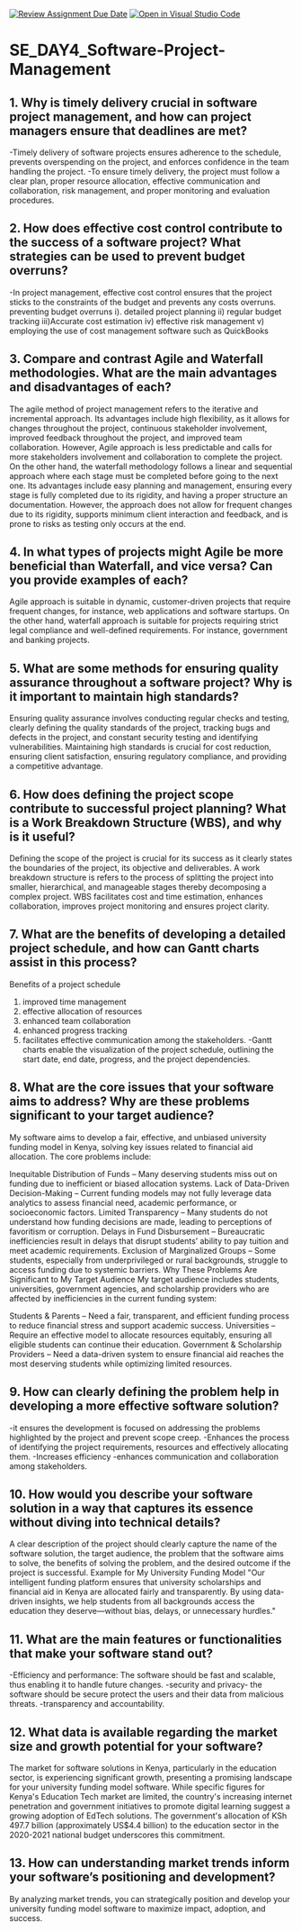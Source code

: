[![Review Assignment Due Date](https://classroom.github.com/assets/deadline-readme-button-22041afd0340ce965d47ae6ef1cefeee28c7c493a6346c4f15d667ab976d596c.svg)](https://classroom.github.com/a/9pw6JKcu)
[![Open in Visual Studio Code](https://classroom.github.com/assets/open-in-vscode-2e0aaae1b6195c2367325f4f02e2d04e9abb55f0b24a779b69b11b9e10269abc.svg)](https://classroom.github.com/online_ide?assignment_repo_id=18453544&assignment_repo_type=AssignmentRepo)
# SE_DAY4_Software-Project-Management
## 1. Why is timely delivery crucial in software project management, and how can project managers ensure that deadlines are met?
-Timely delivery of software projects ensures adherence to the schedule, prevents overspending on the project, and enforces confidence in the team handling the project.
-To ensure timely delivery, the project must follow a clear plan, proper resource allocation, effective communication and collaboration, risk management, and proper monitoring and evaluation procedures.

## 2. How does effective cost control contribute to the success of a software project? What strategies can be used to prevent budget overruns?
-In project management, effective cost control ensures that the project sticks to the constraints of the budget and prevents any costs overruns.
preventing budget overruns
i). detailed project planning
ii) regular budget tracking
iii)Accurate cost estimation
iv) effective risk management
v) employing the use of cost management software such as QuickBooks

## 3. Compare and contrast Agile and Waterfall methodologies. What are the main advantages and disadvantages of each?
The agile method of project management refers to the iterative and incremental approach. Its advantages include high flexibility, as it allows for changes throughout the project, continuous stakeholder involvement, improved feedback throughout the project, and improved team collaboration. However, Agile approach is less predictable and calls for more stakeholders involvement and collaboration to complete the project.
On the other hand, the waterfall methodology follows a linear and sequential approach where each stage must be completed before going to the next one. Its advantages include easy planning and management, ensuring every stage is fully completed due to its rigidity, and having a proper structure an documentation.  However, the approach does not allow for frequent changes due to its rigidity, supports minimum client interaction and feedback, and is prone to risks as testing only occurs at the end.

## 4. In what types of projects might Agile be more beneficial than Waterfall, and vice versa? Can you provide examples of each?
Agile approach is suitable in dynamic, customer-driven projects that require frequent changes, for instance, web applications and software startups. On the other hand, waterfall approach is suitable for projects requiring strict legal compliance and well-defined requirements. For instance, government and banking projects.
## 5. What are some methods for ensuring quality assurance throughout a software project? Why is it important to maintain high standards?
Ensuring quality assurance involves conducting regular checks and testing, clearly defining the quality standards of the project, tracking bugs and defects in the project, and constant security testing and identifying vulnerabilities. 
Maintaining high standards is crucial for cost reduction, ensuring client satisfaction, ensuring regulatory compliance, and providing a competitive advantage.

## 6. How does defining the project scope contribute to successful project planning? What is a Work Breakdown Structure (WBS), and why is it useful? 
Defining the scope of the project is crucial for its success as it clearly states the boundaries of the project, its objective and deliverables. A work breakdown structure is refers to the process of splitting the project into smaller, hierarchical, and manageable stages thereby decomposing a complex project. WBS facilitates cost and time estimation, enhances collaboration, improves project monitoring and ensures project clarity.
## 7. What are the benefits of developing a detailed project schedule, and how can Gantt charts assist in this process?
Benefits of a project schedule
1. improved time management
2. effective allocation of resources
3. enhanced team collaboration
4. enhanced progress tracking
5. facilitates effective communication among the stakeholders.
-Gantt charts enable the visualization of the project schedule, outlining the start date, end date, progress, and the project dependencies. 
## 8. What are the core issues that your software aims to address? Why are these problems significant to your target audience?
My software aims to develop a fair, effective, and unbiased university funding model in Kenya, solving key issues related to financial aid allocation. The core problems include:

Inequitable Distribution of Funds – Many deserving students miss out on funding due to inefficient or biased allocation systems.
Lack of Data-Driven Decision-Making – Current funding models may not fully leverage data analytics to assess financial need, academic performance, or socioeconomic factors.
Limited Transparency – Many students do not understand how funding decisions are made, leading to perceptions of favoritism or corruption.
Delays in Fund Disbursement – Bureaucratic inefficiencies result in delays that disrupt students’ ability to pay tuition and meet academic requirements.
Exclusion of Marginalized Groups – Some students, especially from underprivileged or rural backgrounds, struggle to access funding due to systemic barriers.
Why These Problems Are Significant to My Target Audience
My target audience includes students, universities, government agencies, and scholarship providers who are affected by inefficiencies in the current funding system:

Students & Parents – Need a fair, transparent, and efficient funding process to reduce financial stress and support academic success.
Universities – Require an effective model to allocate resources equitably, ensuring all eligible students can continue their education.
Government & Scholarship Providers – Need a data-driven system to ensure financial aid reaches the most deserving students while optimizing limited resources.

## 9. How can clearly defining the problem help in developing a more effective software solution?
-it ensures the development is focused on addressing the problems highlighted by the project and prevent scope creep.
-Enhances the process of identifying the project requirements, resources and effectively allocating them.
-Increases efficiency
-enhances communication and collaboration among stakeholders. 
## 10. How would you describe your software solution in a way that captures its essence without diving into technical details?
A clear description of the project should clearly capture the name of the software solution, the target audience, the problem that the software aims to solve, the benefits of solving the problem, and the desired outcome if the project is successful.
Example for My University Funding Model
 "Our intelligent funding platform ensures that university scholarships and financial aid in Kenya are allocated fairly and transparently. By using data-driven insights, we help students from all backgrounds access the education they deserve—without bias, delays, or unnecessary hurdles."

## 11. What are the main features or functionalities that make your software stand out?
-Efficiency and performance: The software should be fast and scalable, thus enabling it to handle future changes.
-security and privacy- the software should be secure protect the users and their data from malicious threats.
-transparency and accountability.

## 12. What data is available regarding the market size and growth potential for your software?
The market for software solutions in Kenya, particularly in the education sector, is experiencing significant growth, presenting a promising landscape for your university funding model software. While specific figures for Kenya's Education Tech market are limited, the country's increasing internet penetration and government initiatives to promote digital learning suggest a growing adoption of EdTech solutions. The government's allocation of KSh 497.7 billion (approximately US$4.4 billion) to the education sector in the 2020-2021 national budget underscores this commitment. 

## 13. How can understanding market trends inform your software’s positioning and development?
By analyzing market trends, you can strategically position and develop your university funding model software to maximize impact, adoption, and success. 
